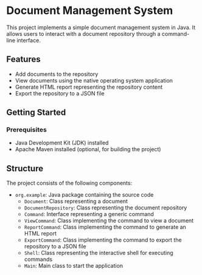 # Document Management System

This project implements a simple document management system in Java. It allows users to interact with a document repository through a command-line interface.

## Features

- Add documents to the repository
- View documents using the native operating system application
- Generate HTML report representing the repository content
- Export the repository to a JSON file

## Getting Started

### Prerequisites

- Java Development Kit (JDK) installed
- Apache Maven installed (optional, for building the project)

## Structure

The project consists of the following components:

- `org.example`: Java package containing the source code
  - `Document`: Class representing a document
  - `DocumentRepository`: Class representing the document repository
  - `Command`: Interface representing a generic command
  - `ViewCommand`: Class implementing the command to view a document
  - `ReportCommand`: Class implementing the command to generate an HTML report
  - `ExportCommand`: Class implementing the command to export the repository to a JSON file
  - `Shell`: Class representing the interactive shell for executing commands
  - `Main`: Main class to start the application

